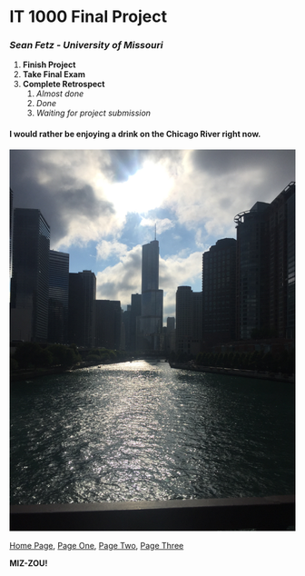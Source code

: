 # IT 1000 Final Project
### _Sean Fetz - University of Missouri_

1. **Finish Project**
1. **Take Final Exam**
1. **Complete Retrospect**
   1. *Almost done*
   1. *Done*
   2. *Waiting for project submission*

#### I would rather be enjoying a drink on the Chicago River right now.

![Chicago River](https://github.com/smf5w4/IT1000/blob/main/Final%20Project/IMG_6857.JPG)

[Home Page](FinalProjectMain.md),
[Page One](FinalProject1.md),
[Page Two](FinalProject2.md),
[Page Three](FinalProject3.md)

**MIZ-ZOU!**
